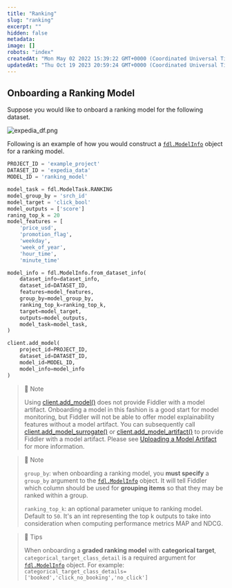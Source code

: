 ```yaml
---
title: "Ranking"
slug: "ranking"
excerpt: ""
hidden: false
metadata: 
image: []
robots: "index"
createdAt: "Mon May 02 2022 15:39:22 GMT+0000 (Coordinated Universal Time)"
updatedAt: "Thu Oct 19 2023 20:59:24 GMT+0000 (Coordinated Universal Time)"
---
```

## Onboarding a Ranking Model

Suppose you would like to onboard a ranking model for the following dataset.

![](https://files.readme.io/1d6eb09-expedia_df.png "expedia_df.png")

Following is an example of how you would construct a [`fdl.ModelInfo`](ref:fdlmodelinfo) object for a ranking model.

```python
PROJECT_ID = 'example_project'
DATASET_ID = 'expedia_data'
MODEL_ID = 'ranking_model'

model_task = fdl.ModelTask.RANKING
model_group_by = 'srch_id'
model_target = 'click_bool'
model_outputs = ['score']
raning_top_k = 20
model_features = [
    'price_usd',
    'promotion_flag',
    'weekday',
    'week_of_year',
    'hour_time',
    'minute_time'

model_info = fdl.ModelInfo.from_dataset_info(
    dataset_info=dataset_info,
    dataset_id=DATASET_ID,
    features=model_features,
    group_by=model_group_by,
    ranking_top_k=ranking_top_k,
    target=model_target,
    outputs=model_outputs,
    model_task=model_task,
)

client.add_model(
    project_id=PROJECT_ID,
    dataset_id=DATASET_ID,
    model_id=MODEL_ID,
    model_info=model_info
)
```

> 📘 Note
> 
> Using [client.add_model()](ref:clientadd_model) does not provide Fiddler with a model artifact.  Onboarding a model in this fashion is a good start for model monitoring, but Fiddler will not be able to offer model explainability features without a model artifact.  You can subsequently call [client.add_model_surrogate()](ref:clientadd_model_surrogate) or [client.add_model_artifact()](ref:clientadd_model_artifact) to provide Fiddler with a model artifact.  Please see [Uploading a Model Artifact](doc:uploading-model-artifacts) for more information.

> 🚧 Note
> 
> `group_by`: when onboarding a ranking model, you **must specify** a `group_by` argument to the [`fdl.ModelInfo`](ref:fdlmodelinfo) object. It will tell Fiddler which column should be used for **grouping items** so that they may be ranked within a group.
> 
> `ranking_top_k`: an optional parameter unique to ranking model. Default to `50`. It's an int representing the top k outputs to take into consideration when computing performance metrics MAP and NDCG.

> 📘 Tips
> 
> When onboarding a **graded ranking model** with **categorical target**, `categorical_target_class_detail` is a required argument for [`fdl.ModelInfo`](ref:fdlmodelinfo) object. For example: `categorical_target_class_details=['booked','click_no_booking','no_click']`